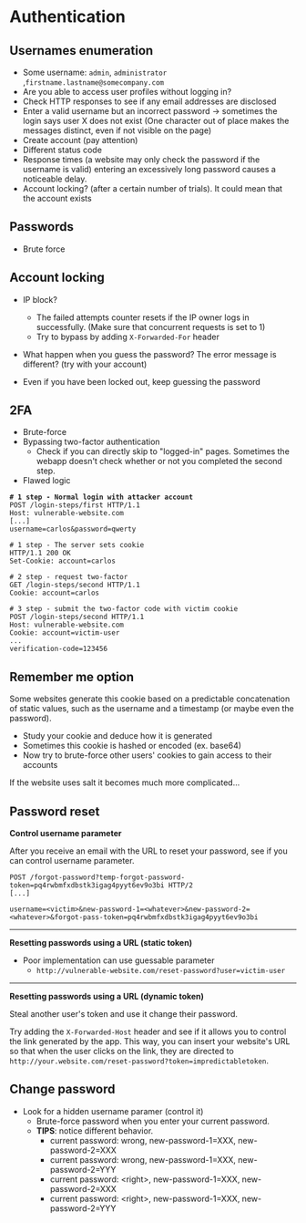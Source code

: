 # Authentication

## Usernames enumeration

* Some username: `admin`, `administrator` ,`firstname.lastname@somecompany.com`
* Are you able to access user profiles without logging in?
* Check HTTP responses to see if any email addresses are disclosed
* Enter a valid username but an incorrect password -> sometimes the login says user X does not exist (One character out of place makes the messages distinct, even if not visible on the page)
* Create account (pay attention)
* Different status code
* Response times (a website may only check the password if the username is valid) entering an excessively long password causes a noticeable delay.
* Account locking? (after a certain number of trials). It could mean that the account exists

## Passwords

* Brute force

## Account locking

*   IP block?

    * The failed attempts counter resets if the IP owner logs in successfully. (Make sure that concurrent requests is set to 1)&#x20;
    * Try to bypass by adding `X-Forwarded-For` header


*   What happen when you guess the password? The error message is different? (try with your account)


* Even if you have been locked out, keep guessing the password

## 2FA <a href="#bypassing-two-factor-authentication" id="bypassing-two-factor-authentication"></a>

* Brute-force
* Bypassing two-factor authentication
  * Check if you can directly skip to "logged-in" pages. Sometimes the webapp doesn't check whether or not you completed the second step.
* Flawed logic

<pre><code><strong># 1 step - Normal login with attacker account
</strong>POST /login-steps/first HTTP/1.1
Host: vulnerable-website.com
[...]
username=carlos&#x26;password=qwerty

# 1 step - The server sets cookie
HTTP/1.1 200 OK
Set-Cookie: account=carlos

# 2 step - request two-factor
GET /login-steps/second HTTP/1.1
Cookie: account=carlos

# 3 step - submit the two-factor code with victim cookie
POST /login-steps/second HTTP/1.1
Host: vulnerable-website.com
Cookie: account=victim-user
...
verification-code=123456
</code></pre>

## Remember me option

Some websites generate this cookie based on a predictable concatenation of static values, such as the username and a timestamp (or maybe even the password).

* Study your cookie and deduce how it is generated
* Sometimes this cookie is hashed or encoded (ex. base64)
* Now try to brute-force other users' cookies to gain access to their accounts

If the website uses salt it becomes much more complicated...

## Password reset

**Control username parameter**

After you receive an email with the URL to reset your password, see if you can control username parameter.

```http
POST /forgot-password?temp-forgot-password-token=pq4rwbmfxdbstk3igag4pyyt6ev9o3bi HTTP/2
[...]

username=<victim>&new-password-1=<whatever>&new-password-2=<whatever>&forgot-pass-token=pq4rwbmfxdbstk3igag4pyyt6ev9o3bi
```

***

**Resetting passwords using a URL (static token)**

* Poor implementation can use guessable parameter&#x20;
  * `http://vulnerable-website.com/reset-password?user=victim-user`

***

**Resetting passwords using a URL (dynamic token)**

Steal another user's token and use it change their password.

Try adding the `X-Forwarded-Host` header and see if it allows you to control the link generated by the app. This way, you can insert your website's URL so that when the user clicks on the link, they are directed to `http://your.website.com/reset-password?token=impredictabletoken`.

## Change password

* Look for a hidden username paramer (control it)
  * Brute-force password when you enter your current password.
  * **TIPS**: notice different behavior.&#x20;
    * current password: wrong, new-password-1=XXX, new-password-2=XXX
    * current password: wrong, new-password-1=XXX, new-password-2=YYY
    * current password: \<right>, new-password-1=XXX, new-password-2=XXX
    * current password: \<right>, new-password-1=XXX, new-password-2=YYY
